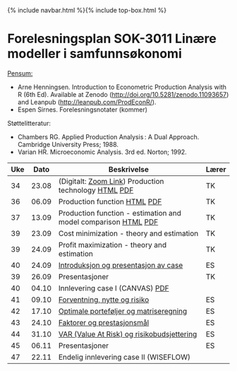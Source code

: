 {% include navbar.html %}{% include top-box.html %}
# Forelesningsplan  SOK-3011 Linære modeller i samfunnsøkonomi 

[Pensum:](https://bibsys-c.alma.exlibrisgroup.com/leganto/readinglist/searchlists/12268731710002205)

* Arne Henningsen. Introduction to Econometric Production Analysis with R (6th Ed). Available at Zenodo (http://doi.org/10.5281/zenodo.11093657) and Leanpub (http://leanpub.com/ProdEconR/).
* Espen Sirnes. Forelesningsnotater (kommer)

Støttelitteratur:
* Chambers RG. Applied Production Analysis : A Dual Approach. Cambridge University Press; 1988.
* Varian HR. Microeconomic Analysis. 3rd ed. Norton; 1992.

| Uke | Dato       | Beskrivelse                | Lærer   |
|-----|------------|----------------------------|---------|
| 34  | 23.08 | (Digitalt: [Zoom Link](https://oslomet.zoom.us/j/66554734546?pwd=RfzBIvxkWBTcS5Rx2W4KsYpNxZlu8y.1)) Production technology [HTML](https://uit-sok-3011-h24.github.io/tapaslectures/lecture3/apa3.html) [PDF](https://uit-sok-3011-h24.github.io/tapaslectures/lecture1/apa1.pdf)| TK |
| 36  | 06.09 | Production function [HTML](https://uit-sok-3011-h24.github.io/tapaslectures/lecture3/apa3.html)  [PDF](https://uit-sok-3011-h24.github.io/tapaslectures/lecture2/apa2.pdf)| TK |
| 37  | 13.09 | Production function - estimation and model comparison [HTML](https://uit-sok-3011-h24.github.io/tapaslectures/lecture3/apa3.html)  [PDF](https://uit-sok-3011-h24.github.io/tapaslectures/lecture3/apa3.pdf) | TK |
| 39  | 23.09 | Cost minimization - theory and estimation| TK |
| 39  | 24.09 | Profit maximization - theory and estimation| TK |
| 40  | 24.09 | [Introduksjon og presentasjon av case](finans/1-introduksjon.html)| ES|
| 39  | 26.09 | Presentasjoner       | TK |
| 40  | 04.10 | Innlevering case I (CANVAS)  [PDF](https://uit-sok-3011-h24.github.io/tapaslectures/qs.pdf)   |         |
| 41  | 09.10 | [Forventning, nytte og risiko](finans/2-expectation_utility.pdf)| ES|
| 42  | 17.10 | [Optimale porteføljer og matriseregning](finans/3-lecture_optport.pdf)| ES|
| 43  | 24.10 | [Faktorer og prestasjonsmål](finans/4-lecture_factor.pdf)| ES|
| 44  | 31.10 | [VAR (Value At Risk) og risikobudsjettering](5-lecture_VaR.html)| ES|
| 45  | 06.11 | Presentasjoner       | ES|
| 47  | 22.11 | Endelig innlevering case II (WISEFLOW)         |         |






